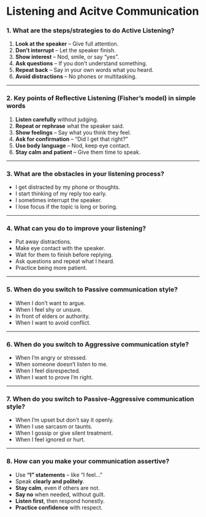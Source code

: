 # Listening and Acitve Communication


### **1. What are the steps/strategies to do Active Listening?**

1. **Look at the speaker** – Give full attention.
2. **Don’t interrupt** – Let the speaker finish.
3. **Show interest** – Nod, smile, or say “yes”.
4. **Ask questions** – If you don’t understand something.
5. **Repeat back** – Say in your own words what you heard.
6. **Avoid distractions** – No phones or multitasking.

---

### **2. Key points of Reflective Listening (Fisher’s model) in simple words**

1. **Listen carefully** without judging.
2. **Repeat or rephrase** what the speaker said.
3. **Show feelings** – Say what you think they feel.
4. **Ask for confirmation** – “Did I get that right?”
5. **Use body language** – Nod, keep eye contact.
6. **Stay calm and patient** – Give them time to speak.

---

### **3. What are the obstacles in your listening process?**

* I get distracted by my phone or thoughts.
* I start thinking of my reply too early.
* I sometimes interrupt the speaker.
* I lose focus if the topic is long or boring.

---

### **4. What can you do to improve your listening?**

* Put away distractions.
* Make eye contact with the speaker.
* Wait for them to finish before replying.
* Ask questions and repeat what I heard.
* Practice being more patient.

---

### **5. When do you switch to Passive communication style?**

* When I don’t want to argue.
* When I feel shy or unsure.
* In front of elders or authority.
* When I want to avoid conflict.

---

### **6. When do you switch to Aggressive communication style?**

* When I’m angry or stressed.
* When someone doesn’t listen to me.
* When I feel disrespected.
* When I want to prove I’m right.

---

### **7. When do you switch to Passive-Aggressive communication style?**

* When I’m upset but don’t say it openly.
* When I use sarcasm or taunts.
* When I gossip or give silent treatment.
* When I feel ignored or hurt.

---

### **8. How can you make your communication assertive?**

* Use **“I” statements** – like “I feel…”
* Speak **clearly and politely**.
* **Stay calm**, even if others are not.
* **Say no** when needed, without guilt.
* **Listen first**, then respond honestly.
* **Practice confidence** with respect.

